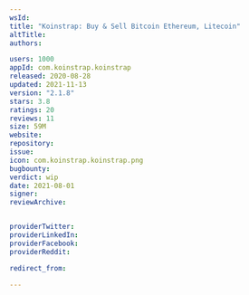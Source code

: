 ```yaml
---
wsId: 
title: "Koinstrap: Buy & Sell Bitcoin Ethereum, Litecoin"
altTitle: 
authors:

users: 1000
appId: com.koinstrap.koinstrap
released: 2020-08-28
updated: 2021-11-13
version: "2.1.8"
stars: 3.8
ratings: 20
reviews: 11
size: 59M
website: 
repository: 
issue: 
icon: com.koinstrap.koinstrap.png
bugbounty: 
verdict: wip
date: 2021-08-01
signer: 
reviewArchive:


providerTwitter: 
providerLinkedIn: 
providerFacebook: 
providerReddit: 

redirect_from:

---
```




